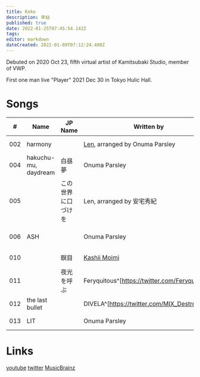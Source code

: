 ```yaml
---
title: Koko
description: 幸祜
published: true
date: 2022-01-25T07:45:54.142Z
tags: 
editor: markdown
dateCreated: 2022-01-09T07:12:24.408Z
---
```


Debuted on 2020 Oct 23, fifth virtual artist of Kamitsubaki Studio, member of VWP.

First one man live "Player" 2021 Dec 30 in Tokyo Hulic Hall.

# Songs

| # | Name | JP Name | Written by | Published | Links | Notes |
| - | ---- | ------- | ---------- | --------- | ----- | ----- |
| 002 | harmony | | [Len](https://twitter.com/lenrnb), arranged by Onuma Parsley | 2020 Nov 15 | [Youtube](https://www.youtube.com/watch?v=apRs0d4l0Vk) | |
| 004 | hakuchu-mu, daydream | 白昼夢 | Onuma Parsley | 2020 Dec 31 | [Youtube](https://www.youtube.com/watch?v=DxXfjfCUkY4) | |
| 005 | | この世界に口づけを | Len, arranged by 安宅秀紀 | 2021 Mar 14 | [Youtube](https://www.youtube.com/watch?v=mZKdQHMJ_MA) | |
| 006 | ASH | | Onuma Parsley | 2021 Jun 10 | [Youtube](https://www.youtube.com/watch?v=pjNYO7kn2QU) | Monark insert song |
| 010 | | 瞑目 | [Kashii Moimi](/people/artists/kashi-moimi) | 2021 Sep 18 | [Youtube](https://www.youtube.com/watch?v=S7HY7A8cFmM) | |
| 011 | | 夜光を呼ぶ | Feryquitous^[https://twitter.com/Feryquitous_] | 2021 Sep 28 | [Youtube](https://www.youtube.com/watch?v=fmbuOL-jjN0) | |
| 012 | the last bullet | | DIVELA^[https://twitter.com/MIX_Destroy] | 2021 Oct 2 | [Youtube](https://www.youtube.com/watch?v=Sn1ieBOLGB0) | |
| 013 | LIT | | Onuma Parsley | 2021 Dec 25 | [Youtube](https://www.youtube.com/watch?v=f_nFR7iAWYM) | |


# Links
[youtube](https://www.youtube.com/channel/UC7Gow-kNHq21oejSIDg9PAg)
[twitter](https://twitter.com/KOKO__virtual)
[MusicBrainz](https://musicbrainz.org/artist/bc86c200-2746-4652-b8d4-8ed812425bff)